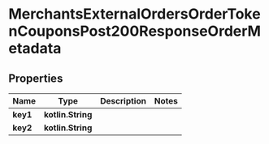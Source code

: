 
# MerchantsExternalOrdersOrderTokenCouponsPost200ResponseOrderMetadata

## Properties
Name | Type | Description | Notes
------------ | ------------- | ------------- | -------------
**key1** | **kotlin.String** |  | 
**key2** | **kotlin.String** |  | 




